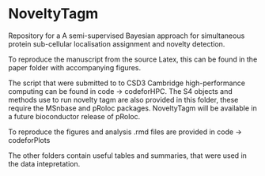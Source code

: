 # NoveltyTagm

Repository for a A semi-supervised Bayesian approach for simultaneous protein sub-cellular localisation assignment and novelty
detection.

To reproduce the manuscript from the source Latex, this can be found in the paper folder with accompanying figures.

The script that were submitted to to CSD3 Cambridge high-performance computing can be found in code -> codeforHPC. The S4 objects and methods use to run novelty tagm are also provided in this folder, these require the MSnbase and pRoloc packages. NoveltyTagm will be available in a future bioconductor release of pRoloc.

To reproduce the figures and analysis .rmd files are provided in code -> codeforPlots

The other folders contain useful tables and summaries, that were used in the data intepretation. 



